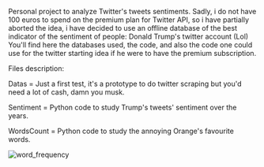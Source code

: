 Personal project to analyze Twitter's tweets sentiments.
Sadly, i do not have 100 euros to spend on the premium plan for Twitter API, so i have partially aborted the idea, i have decided to use an offline database of the best indicator of the sentiment of people: Donald Trump's twitter account (Lol)
You'll find here the databases used, the code, and also the code one could use for the twitter starting idea if he were to have the premium subscription.

Files description:

Datas = Just a first test, it's a prototype to do twitter scraping but you'd need a lot of cash, damn you musk.

Sentiment = Python code to study Trump's tweets' sentiment over the years.

WordsCount = Python code to study the annoying Orange's favourite words.

![word_frequency](https://github.com/user-attachments/assets/d1a1c58b-b53c-41ea-882e-844e3347c8df)
